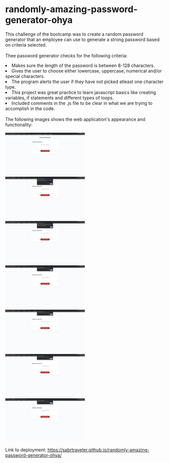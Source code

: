 # randomly-amazing-password-generator-ohya

This challenge of the bootcamp was to create a random password generator that an employee can use to generate a strong password based on criteria selected.<br><br>
Thee password generator checks for the following criteria:<br>
<li>Makes sure the length of the password is between 8-128 characters.<br>
<li>Gives the user to choose either lowercase, uppercase, numerical and/or special characters. <br>
<li>The program alerts the user if they have not picked atleast one character type.<br>
<li>This project was great practice to learn javascript basics like creating variables, if statements and different types of loops. <br>
<li>Included comments in the .js file to be clear in what we are trying to accomplish in the code.<br><br>
The following images shows the web application's appearance and functionality:<br><br> 
  <img src="./assets/images/1.png" style="width: 50%; max-width: 50%;">
  <img src="./assets/images/2.png" style="width: 50%; max-width: 50%;">
  <img src="./assets/images/3.png" style="width: 50%; max-width: 50%;">
  <img src="./assets/images/4.png" style="width: 50%; max-width: 50%;">
  <img src="./assets/images/5.png" style="width: 50%; max-width: 50%;">
  <img src="./assets/images/6.png" style="width: 50%; max-width: 50%;">
  <img src="./assets/images/7.png" style="width: 50%; max-width: 50%;">

Link to deployment: https://sabrtraveler.github.io/randomly-amazing-password-generator-ohya/
